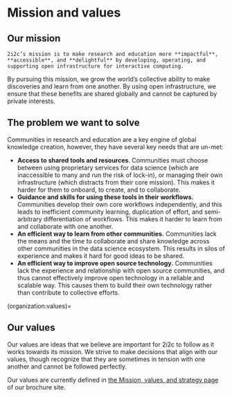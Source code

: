 # Mission and values

## Our mission

```{epigraph}
2i2c’s mission is to make research and education more **impactful**, **accessible**, and **delightful** by developing, operating, and supporting open infrastructure for interactive computing.
```

By pursuing this mission, we grow the world’s collective ability to make discoveries and learn from one another. By using open infrastructure, we ensure that these benefits are shared globally and cannot be captured by private interests.

## The problem we want to solve

Communities in research and education are a key engine of global knowledge creation, however, they have several key needs that are un-met:

- **Access to shared tools and resources**. Communities must choose between using proprietary services for data science (which are inaccessible to many and run the risk of lock-in), or managing their own infrastructure (which distracts from their core mission). This makes it harder for them to onboard, to create, and to collaborate.  
- **Guidance and skills for using these tools in their workflows.** Communities develop their own core workflows independently, and this leads to inefficient community learning, duplication of effort, and semi-arbitrary differentiation of workflows. This makes it harder to learn from and collaborate with one another.  
- **An efficient way to learn from other communities.** Communities lack the means and the time to collaborate and share knowledge across other communities in the data science ecosystem. This results in silos of experience and makes it hard for good ideas to be shared.  
- **An efficient way to improve open source technology.** Communities lack the experience and relationship with open source communities, and thus cannot effectively improve open technology in a reliable and scalable way. This causes them to build their own technology rather than contribute to collective efforts.

(organization:values)=
## Our values

Our values are ideas that we believe are important for 2i2c to follow as it works towards its mission.
We strive to make decisions that align with our values, though recognize that they are sometimes in tension with one another and cannot be followed perfectly.

Our values are currently defined in [the Mission, values, and strategy page](https://2i2c.org/mission/) of our brochure site.
